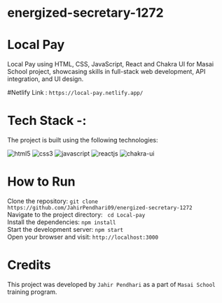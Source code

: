 # energized-secretary-1272
# Local Pay
Local Pay using HTML, CSS, JavaScript, React  and Chakra UI for Masai School project, showcasing skills in full-stack web development, API integration, and UI design.

#Netlify Link :
`https://local-pay.netlify.app/`

# Tech Stack -:<br/>
The project is built using the following technologies:
<p >
    <img src="https://img.shields.io/badge/HTML5-E34F26?style=for-the-badge&logo=html5&logoColor=white" alt="html5" />
    <img src="https://img.shields.io/badge/CSS3-1572B6?style=for-the-badge&logo=css3&logoColor=white" alt="css3" /> 
    <img src="https://img.shields.io/badge/JavaScript-323330?style=for-the-badge&logo=javascript&logoColor=F7DF1E" alt="javascript" />
    <img src="https://img.shields.io/badge/React-20232A?style=for-the-badge&logo=react&logoColor=61DAFB" alt="reactjs" />
    <img src="https://img.shields.io/badge/Chakra%20UI-3bc7bd?style=for-the-badge&logo=chakraui&logoColor=white" alt="chakra-ui" />
</p>


# How to Run <br/>
Clone the repository:   ``` git clone https://github.com/JahirPendhari09/energized-secretary-1272 ``` <br/>
Navigate to the project directory:   ``` cd Local-pay``` <br/>
Install the dependencies:   ``` npm install ``` <br/>
Start the development server:   ``` npm start ``` <br/>
Open your browser and visit:   ``` http://localhost:3000 ``` <br/>

# Credits <br/>
This project was developed by ```Jahir Pendhari``` as a part of ```Masai School``` training program.
<br/><br/>
